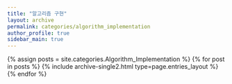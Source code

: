```yaml
---
title: "알고리즘 구현"
layout: archive
permalink: categories/algorithm_implementation
author_profile: true
sidebar_main: true
---
```


{% assign posts = site.categories.Algorithm_Implementation %}
{% for post in posts %} {% include archive-single2.html type=page.entries_layout %} {% endfor %}